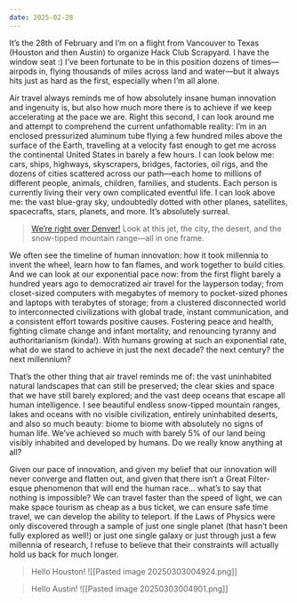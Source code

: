 ```yaml
---
date: 2025-02-28
---
```


It’s the 28th of February and I’m on a flight from Vancouver to Texas (Houston and then Austin) to organize Hack Club Scrapyard. I have the window seat :) I’ve been fortunate to be in this position dozens of times—airpods in, flying thousands of miles across land and water—but it always hits just as hard as the first, especially when I’m all alone.

Air travel always reminds me of how absolutely insane human innovation and ingenuity is, but also how much more there is to achieve if we keep accelerating at the pace we are. Right this second, I can look around me and attempt to comprehend the current unfathomable reality: I’m in an enclosed pressurized aluminum tube flying a few hundred miles above the surface of the Earth, travelling at a velocity fast enough to get me across the continental United States in barely a few hours. I can look below me: cars, ships, highways, skyscrapers, bridges, factories, oil rigs, and the dozens of cities scattered across our path—each home to millions of different people, animals, children, families, and students. Each person is currently living their very own complicated eventful life. I can look above me: the vast blue-gray sky, undoubtedly dotted with other planes, satellites, spacecrafts, stars, planets, and more. It’s absolutely surreal.

> [We’re right over Denver!](https://youtube.com/shorts/Gy_4wI2prJk) Look at this jet, the city, the desert, and the snow-tipped mountain range—all in one frame.

We often see the timeline of human innovation: how it took millennia to invent the wheel, learn how to fan flames, and work together to build cities. And we can look at our exponential pace now: from the first flight barely a hundred years ago to democratized air travel for the layperson today; from closet-sized computers with megabytes of memory to pocket-sized phones and laptops with terabytes of storage; from a clustered disconnected world to interconnected civilizations with global trade, instant communication, and a consistent effort towards positive causes. Fostering peace and health, fighting climate change and infant mortality, and renouncing tyranny and authoritarianism (kinda!). With humans growing at such an exponential rate, what do we stand to achieve in just the next decade? the next century? the next millennium?

That’s the other thing that air travel reminds me of: the vast uninhabited natural landscapes that can still be preserved; the clear skies and space that we have still barely explored; and the vast deep oceans that escape all human intelligence. I see beautiful endless snow-tipped mountain ranges, lakes and oceans with no visible civilization, entirely uninhabited deserts, and also so much beauty: biome to biome with absolutely no signs of human life. We’ve achieved so much with barely 5% of our land being visibly inhabited and developed by humans. Do we really know anything at all?

Given our pace of innovation, and given my belief that our innovation will never converge and flatten out, and given that there isn’t a Great Filter-esque phenomenon that will end the human race… what’s to say that nothing is impossible? We can travel faster than the speed of light, we can make space tourism as cheap as a bus ticket, we can ensure safe time travel, we can develop the ability to teleport. If the Laws of Physics were only discovered through a sample of just one single planet (that hasn’t been fully explored as well!) or just one single galaxy or just through just a few millennia of research, I refuse to believe that their constraints will actually hold us back for much longer.

> Hello Houston!
> ![[Pasted image 20250303004924.png]]

> Hello Austin!
> ![[Pasted image 20250303004901.png]]
